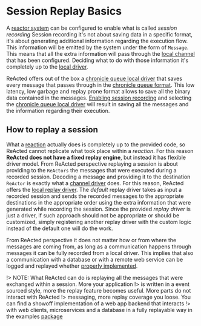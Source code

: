 # Session Replay Basics

A [reactor system](reactor_system.md) can be configured to enable what is called *session recording*
Session recording it's not about saving data in a specific format, it's about generating additional information 
regarding the execution flow. This information will be emitted by the system under the form of `Message`. This means
that all the extra information will pass through the [local channel](channel_drivers/README.md#Local-Channels) that
has been configured. Deciding what to do with those information it's completely up to the [local driver](channel_drivers/README.md).

ReActed offers out of the box a [chronicle queue local driver](channel_drivers/cq/cq_main.md) that saves every message
that passes through in the [chronicle queue format](https://github.com/OpenHFT/Chronicle-Queue). This low latency, low garbage
and replay prone format allows to save all the binary data contained in the messages. 
[Enabling session recording](reactor_system.md#Session-Recording) and selecting the [chronicle queue local driver](channel_drivers/cq/cq_main.md) will result
in saving all the messages and the information regarding their execution. 

## How to replay a session

What a [reaction](reactor.md) actually does is completely up to the provided code, so ReActed cannot replicate what
took place within a *reaction*. For this reason  **ReActed does not have a fixed replay engine**, but instead it has flexible driver model. 
From ReActed perspective replaying a session is about providing to the `ReActors` the messages that were executed during a recorded session. 
Decoding a message and providing it to the destination `ReActor` is exactly what a [channel driver](channel_drivers/README.md) does.
For this reason, ReActed offers the [local replay driver](channel_drivers/replay/replay_main.md). The *default* replay driver
takes as input a recorded session and sends the recorded messages to the appropriate destinations in the appropriate order
using the extra information that were generated while recording the session. 
Since the provided *replay driver* is just a driver, if such approach should not be appropriate or should be customized,
simply registering another replay driver with the custom logic instead of the default one will do the work.

From ReActed perspective it does not matter how or from where the messages are coming from, as long as a communication
happens through messages it can be fully recorded from a local driver. This implies that also a communication with a database
or with a remote web service can be logged and replayed whether [properly implemented](patterns.md#ReActor-Factory).

!> NOTE: What ReActed can do is replaying all the messages that were exchanged within a session. More your application
!> is written in a event sourced style, more the replay feature becomes useful. More parts do not interact with ReActed
!> messaging, more replay coverage you loose. You can find a showoff implementation of a web app backend that interacts 
!> with web clients, microservices and a database in a fully replayable way in the examples [package](https://github.com/reacted-io/reacted/tree/master/examples/src/main/java/io/reacted/examples/webappbackend)

  